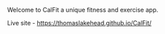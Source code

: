 Welcome to CalFit a unique fitness and exercise app.

Live site - https://thomaslakehead.github.io/CalFit/
